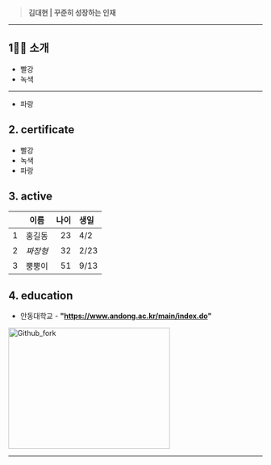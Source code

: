 > **김대현 | 꾸준히 성장하는 인재**

<hr/>

## 1🙋‍♀️ 소개

* 빨강
* 녹색
***
* 파랑

## 2. certificate

* 빨강
* 녹색
* 파랑

## 3. active

| | 이름 | 나이 | 생일 |
| :-: | :-: | -: | :- |
| 1 | 홍길동 | 23 | 4/2 |
| 2 | *짜장형* | 32 | 2/23|
| 3 | 뿡뿡이 | 51 | 9/13 |

## 4. education

* 안동대학교 - **"https://www.andong.ac.kr/main/index.do"**

<img src="https://user-images.githubusercontent.com/55431809/123605444-cd5a1a80-d836-11eb-8008-2be708915f99.JPG" width="320px" height="240px"
title="px(픽셀) 크기 설정" alt="Github_fork"></img><br/>



<hr/>
